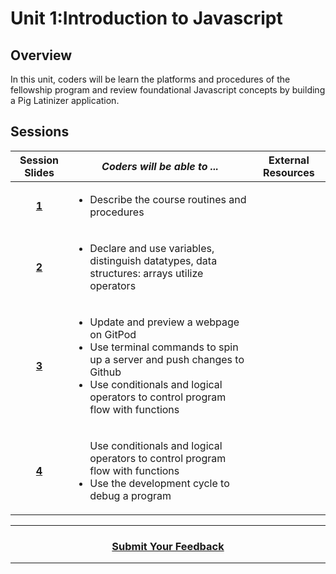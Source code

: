 # Unit 1:Introduction to Javascript

## Overview
In this unit, coders will be learn the platforms and procedures of the fellowship program and review foundational Javascript concepts by building a Pig Latinizer application.

## Sessions 
|Session Slides|*Coders will be able to ...*|External Resources
|:-------:|-------|:-------:|
|[**1**](https://drive.google.com/open?id=1tZN-dTr-L1dOtov1W8C8hidoJ2i_SrFdi1xQobV2pbc)|<ul><li>Describe the course routines and procedures</li></ul>||
|[**2**](https://drive.google.com/open?id=1R4GlahupNPp950W5qLhPuSHt26N5w82FCG1E4P3A4eA)|<ul><li>Declare and use variables, distinguish datatypes, data structures: arrays utilize operators</li></ul>||
|[**3**](https://drive.google.com/open?id=10CQF92xa8OxR0wUG2UnTqDPavuuKuEGq9ZVPiClTTNc)|<ul><li>Update and preview a webpage on GitPod</li><li>Use terminal commands to spin up a server and push changes to Github</li><li>Use conditionals and logical operators to control program flow with functions</li></ul> ||
|[**4**](https://drive.google.com/open?id=1vYAM6HiDkJU6g-0dvKdwkJTifRpEpPb0jG--rUHa7-s)|<ul>Use conditionals and logical operators to control program flow with functions<li>Use the development cycle to debug a program </li></ul> ||

----
<h3 align="center"><a href="https://docs.google.com/forms/d/e/1FAIpQLSeLpI-m6UKvIxk97F8R1iidFRaYXJ3dfcUuIjx2Pz0WMfO1SA/viewform">Submit Your Feedback</a>  </h3>

----
